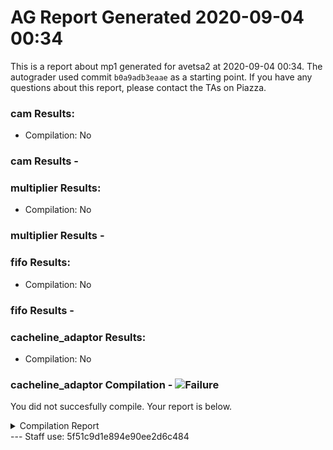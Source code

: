 # AG Report Generated 2020-09-04 00:34
This is a report about mp1 generated for avetsa2 at 2020-09-04 00:34. The autograder used commit ``b0a9adb3eaae`` as a starting point. If you have any questions about this report, please contact the TAs on Piazza.
### cam Results:
 - Compilation: No


### cam Results - 
<ul>
</ul>

### multiplier Results:
 - Compilation: No


### multiplier Results - 
<ul>
</ul>

### fifo Results:
 - Compilation: No


### fifo Results - 
<ul>
</ul>

### cacheline_adaptor Results:
 - Compilation: No

### cacheline_adaptor Compilation - ![Failure][failure]
You did not succesfully compile. Your report is below.
<details>
<summary>Compilation Report</summary>

```
Reading pref.tcl

# 10.5b

# do /job/student/cacheline_adaptor/staff_files/staff_run.do
# if {[file exists rtl_work]} {
# 	vdel -lib rtl_work -all
# }
# vlib rtl_work
# vmap work rtl_work
# Model Technology ModelSim - Intel FPGA Edition vmap 10.5b Lib Mapping Utility 2016.10 Oct  5 2016
# vmap work rtl_work 
# Modifying /opt/altera/modelsim_ase/linuxaloem/../modelsim.ini
# 
# vlog -sv -work work  {./hdl/cacheline_adaptor.sv}
# Model Technology ModelSim - Intel FPGA Edition vlog 10.5b Compiler 2016.10 Oct  5 2016
# Start time: 05:34:44 on Sep 04,2020
# vlog -sv -work work ./hdl/cacheline_adaptor.sv 
# ** Error: (vlog-7) Failed to open design unit file "./hdl/cacheline_adaptor.sv" in read mode.
# No such file or directory. (errno = ENOENT)
# End time: 05:34:44 on Sep 04,2020, Elapsed time: 0:00:00
# Errors: 1, Warnings: 0
# ** Error: /opt/altera/modelsim_ase/linuxaloem/vlog failed.
# Error in macro /job/student/cacheline_adaptor/staff_files/staff_run.do line 8
# /opt/altera/modelsim_ase/linuxaloem/vlog failed.
#     while executing
# "vlog -sv -work work  {./hdl/cacheline_adaptor.sv}"
ModelSim> exit -code 25
```

</details>
---
Staff use: 5f51c9d1e894e90ee2d6c484


[success]: https://upload.wikimedia.org/wikipedia/commons/thumb/0/03/Green_check.svg/13px-Green_check.svg.png 
[failure]: https://upload.wikimedia.org/wikipedia/en/thumb/b/ba/Red_x.svg/13px-Red_x.svg.png 
